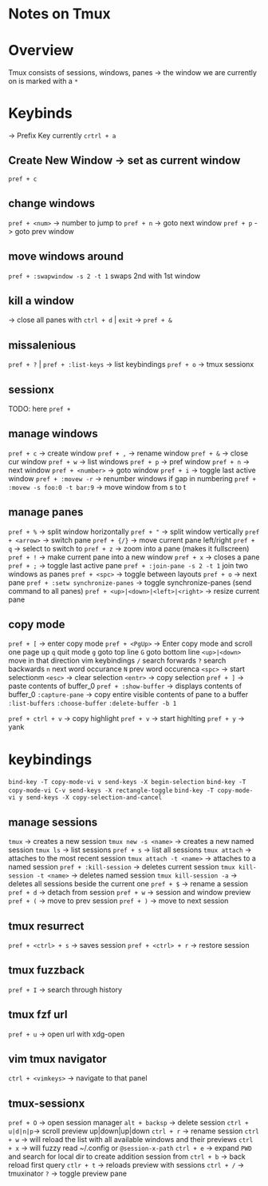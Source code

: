 # Notes on Tmux

# Overview
Tmux consists of sessions, windows, panes
-> the window we are currently on is marked with a `*`

# Keybinds
-> Prefix Key currently `crtrl + a`

## Create New Window -> set as current window
`pref + c`

## change windows 
`pref + <num>` -> number to jump to
`pref + n` -> goto next window
`pref + p` -> goto prev window

## move windows around
`pref + :swapwindow -s 2 -t 1` swaps 2nd with 1st window

## kill a window
-> close all panes with `ctrl + d` | `exit`
-> `pref + &`

## missalenious
`pref + ?` | `pref + :list-keys` -> list keybindings 
`pref + o` -> tmux sessionx

## sessionx
TODO: here
`pref + `

## manage windows
`pref + c` -> create window
`pref + ,` -> rename window
`pref + &` -> close cur window
`pref + w` -> list windows
`pref + p` -> pref window
`pref + n` -> next window
`pref + <number>` -> goto <number> window
`pref + i` -> toggle last active window
`pref + :movew -r` -> renumber windows if gap in numbering
`pref + :movew -s foo:0 -t bar:9` -> move window from s to t

## manage panes
`pref + %` -> split window horizontally
`pref + "` -> split window vertically
`pref + <arrow>` -> switch pane 
`pref + {/}` -> move current pane left/right
`pref + q` -> select to switch to
`pref + z` -> zoom into a pane (makes it fullscreen)
`pref + !` -> make current pane into a new window
`pref + x` -> closes a pane
`pref + ;` -> toggle last active pane
`pref + :join-pane -s 2 -t 1` join two windows as panes 
`pref + <spc>` -> toggle between layouts
`pref + o` -> next pane
`pref + :setw synchronize-panes` -> toggle synchronize-panes (send command to all panes)
`pref + <up>|<down>|<left>|<right>` -> resize current pane


## copy mode
`pref + [` -> enter copy mode
`pref + <PgUp>` -> Enter copy mode and scroll one page up
`q` quit mode
`g` goto top line
`G` goto bottom line
`<up>|<down>` move in that direction
vim keybindings
`/` search forwards
`?` search backwards
`n` next word occurance
`N` prev word occurenca
`<spc>` -> start selectionm
`<esc>` -> clear selection
`<entr>` -> copy selection
`pref + ]` -> paste contents of buffer_0
`pref + :show-buffer` -> displays contents of buffer_0
`:capture-pane` -> copy entire visible contents of pane to a buffer
`:list-buffers`
`:choose-buffer`
`:delete-buffer -b 1`

`pref + ctrl + v` -> copy highlight
`pref + v` -> start highlting
`pref + y` -> yank

# keybindings
`bind-key -T copy-mode-vi v send-keys -X begin-selection`
`bind-key -T copy-mode-vi C-v send-keys -X rectangle-toggle`
`bind-key -T copy-mode-vi y send-keys -X copy-selection-and-cancel`

## manage sessions
`tmux` -> creates a new session
`tmux new -s <name>` -> creates a new named session
`tmux ls` -> list sessions
`pref + s` -> list all sessions
`tmux attach` -> attaches to the most recent session
`tmux attach -t <name>` -> attaches to a named session
`pref + :kill-session` -> deletes current session
`tmux kill-session -t <name>` -> deletes named session 
`tmux kill-session -a` -> deletes all sessions beside the current one
`pref + $` -> rename a session
`pref + d` -> detach from session
`pref + w` -> session and window preview
`pref + (` -> move to prev session
`pref + )` -> move to next session

## tmux resurrect
`pref + <ctrl> + s` -> saves session
`pref + <ctrl> + r` -> restore session

## tmux fuzzback
`pref + I` -> search through history

## tmux fzf url 
`pref + u` -> open url with xdg-open

## vim tmux navigator
`ctrl + <vimkeys>` -> navigate to that panel

## tmux-sessionx
`pref + O` -> open session manager
`alt + backsp` -> delete session
`ctrl + u|d|n|p`-> scroll preview up|down|up|down 
`ctrl + r` -> rename session
`ctrl + w` -> will reload the list with all available windows and their previews
`ctrl + x` -> will fuzzy read ~/.config or `@session-x-path`
`ctrl + e` -> expand `PWD` and search for local dir to create addition session from
`ctrl + b` -> back reload first query
`ctlr + t` -> reloads preview with sessions
`ctrl + /` -> tmuxinator
`?` -> toggle preview pane
